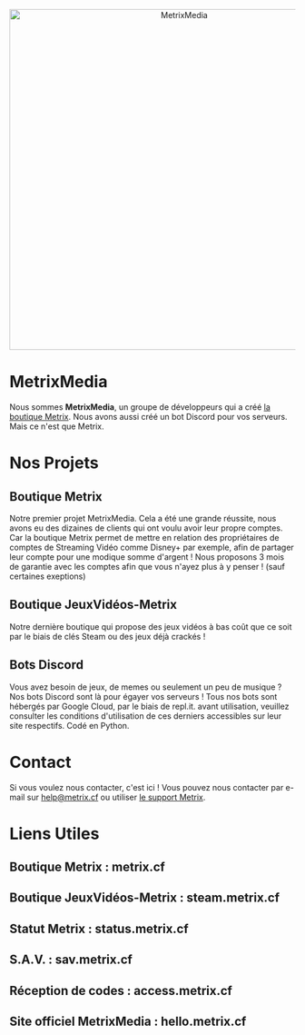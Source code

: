 <p align="center">
    <img src="https://i.imgur.com/8DB5Ghz.png" width="600x200" alt="MetrixMedia" />
</p>

# MetrixMedia

Nous sommes <strong>MetrixMedia</strong>, un groupe de développeurs qui a créé <a href="https://metrix.cf">la boutique Metrix</a>. Nous avons aussi créé un bot Discord pour vos serveurs. Mais ce n'est que Metrix.

# Nos Projets

## Boutique Metrix

Notre premier projet MetrixMedia. Cela a été une grande réussite, nous avons eu des dizaines de clients qui ont voulu avoir leur propre comptes. Car la boutique Metrix permet de mettre en relation des propriétaires de comptes de Streaming Vidéo comme Disney+ par exemple, afin de partager leur compte pour une modique somme d'argent ! Nous proposons 3 mois de garantie avec les comptes afin que vous n'ayez plus à y penser ! (sauf certaines exeptions)

## Boutique JeuxVidéos-Metrix

Notre dernière boutique qui propose des jeux vidéos à bas coût que ce soit par le biais de clés Steam ou des jeux déjà crackés !

## Bots Discord

Vous avez besoin de jeux, de memes ou seulement un peu de musique ? Nos bots Discord sont là pour égayer vos serveurs ! Tous nos bots sont hébergés par Google Cloud, par le biais de repl.it. avant utilisation, veuillez consulter les conditions d'utilisation de ces derniers accessibles sur leur site respectifs. Codé en Python.

# Contact 

Si vous voulez nous contacter, c'est ici ! Vous pouvez nous contacter par e-mail sur <a href="mailto://help@metrix.cf">help@metrix.cf</a> ou utiliser <a href="https://www.metrix.cf/support">le support Metrix</a>.

# Liens Utiles

## Boutique Metrix : metrix.cf
## Boutique JeuxVidéos-Metrix : steam.metrix.cf
## Statut Metrix : status.metrix.cf
## S.A.V. : sav.metrix.cf
## Réception de codes : access.metrix.cf
## Site officiel MetrixMedia : hello.metrix.cf
